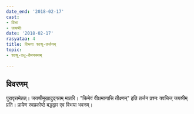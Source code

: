 ```yaml
---
date_end: '2018-02-17'
cast:
- विभा
- जयश्रीः
date: '2018-02-17'
rasyataa: 4
title: विभया श्वश्रू-तर्जनम्
topic:
- श्वश्रू-वधू-वैमनस्यम्

---
```


## विवरणम्
पुरावृत्तमेतत्। जयश्रीमुखादुद्गतम् मातरि। "किमेवं वीक्षमाणासि तीक्ष्णम्" इति तर्जन प्रश्नः क्वचिज् जयश्रीम् प्रति। प्रायेण स्वप्रकोष्ठे बद्धद्वार एव विभया भवनम्।

